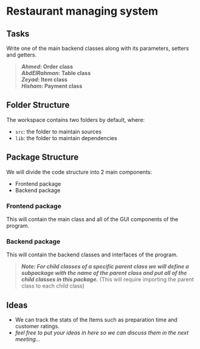 # Restaurant managing system

## Tasks

Write one of the main backend classes along with its parameters, setters and getters.

> **_Ahmed_: Order class**  
  **_AbdElRahman_: Table class**  
  **_Zeyad_: Item class**  
  **_Hisham_: Payment class**

## Folder Structure

The workspace contains two folders by default, where:

- `src`: the folder to maintain sources
- `lib`: the folder to maintain dependencies

## Package Structure

We will divide the code structure into 2 main components:
- Frontend package
- Backend package

### Frontend package

This will contain the main class and all of the GUI components of the program.

### Backend package

This will contain the backend classes and interfaces of the program.

> _**Note: For child classes of a specific parent class we will define a subpackage with the name of the parent class and put all of the child classes in this package.**_ (This will require importing the parent class to each child class)

## Ideas

- We can track the stats of the Items such as preparation time and customer ratings.
- _feel free to put your ideas in here so we can discuss them in the next meeting..._